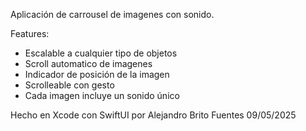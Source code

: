 Aplicación de carrousel de imagenes con sonido.

Features:
  - Escalable a cualquier tipo de objetos
  - Scroll automatico de imagenes
  - Indicador de posición de la imagen
  - Scrolleable con gesto
  - Cada imagen incluye un sonido único

Hecho en Xcode con SwiftUI por Alejandro Brito Fuentes 09/05/2025
